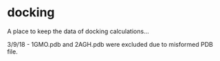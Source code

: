# docking

A place to keep the data of docking calculations...

3/9/18 - 1GMO.pdb and 2AGH.pdb were excluded due to misformed PDB file.